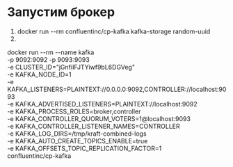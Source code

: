 # Запустим брокер
1) docker run --rm confluentinc/cp-kafka kafka-storage random-uuid 
2) 
docker run --rm --name kafka \
-p 9092:9092 -p 9093:9093 \
-e CLUSTER_ID="jGnfiIFJTYiwf9bL6DGVeg" \
-e KAFKA_NODE_ID=1 \
-e KAFKA_LISTENERS=PLAINTEXT://0.0.0.0:9092,CONTROLLER://localhost:9093 \
-e KAFKA_ADVERTISED_LISTENERS=PLAINTEXT://localhost:9092 \
-e KAFKA_PROCESS_ROLES=broker,controller \
-e KAFKA_CONTROLLER_QUORUM_VOTERS=1@localhost:9093 \
-e KAFKA_CONTROLLER_LISTENER_NAMES=CONTROLLER \
-e KAFKA_LOG_DIRS=/tmp/kraft-combined-logs \
-e KAFKA_AUTO_CREATE_TOPICS_ENABLE=true \
-e KAFKA_OFFSETS_TOPIC_REPLICATION_FACTOR=1 \
confluentinc/cp-kafka
